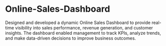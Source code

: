 # Online-Sales-Dashboard
Designed and developed a dynamic Online Sales Dashboard to provide real-time visibility into sales performance, revenue generation, and customer insights. The dashboard enabled management to track KPIs, analyze trends, and make data-driven decisions to improve business outcomes.
